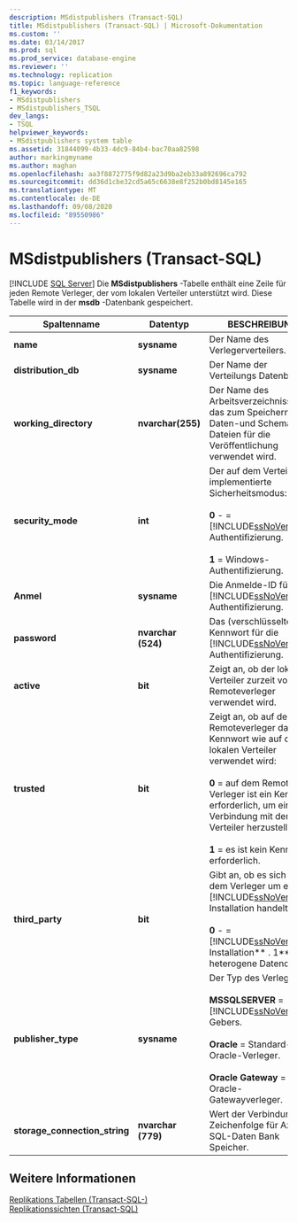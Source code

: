 ```yaml
---
description: MSdistpublishers (Transact-SQL)
title: MSdistpublishers (Transact-SQL) | Microsoft-Dokumentation
ms.custom: ''
ms.date: 03/14/2017
ms.prod: sql
ms.prod_service: database-engine
ms.reviewer: ''
ms.technology: replication
ms.topic: language-reference
f1_keywords:
- MSdistpublishers
- MSdistpublishers_TSQL
dev_langs:
- TSQL
helpviewer_keywords:
- MSdistpublishers system table
ms.assetid: 31844099-4b33-4dc9-84b4-bac70aa82598
author: markingmyname
ms.author: maghan
ms.openlocfilehash: aa3f8872775f9d82a23d9ba2eb33a892696ca792
ms.sourcegitcommit: dd36d1cbe32cd5a65c6638e8f252b0bd8145e165
ms.translationtype: MT
ms.contentlocale: de-DE
ms.lasthandoff: 09/08/2020
ms.locfileid: "89550986"
---
```

# <a name="msdistpublishers-transact-sql"></a>MSdistpublishers (Transact-SQL)
[!INCLUDE [SQL Server](../../includes/applies-to-version/sqlserver.md)]
  Die **MSdistpublishers** -Tabelle enthält eine Zeile für jeden Remote Verleger, der vom lokalen Verteiler unterstützt wird. Diese Tabelle wird in der **msdb** -Datenbank gespeichert.  
  
|Spaltenname|Datentyp|BESCHREIBUNG|  
|-----------------|---------------|-----------------|  
|**name**|**sysname**|Der Name des Verlegerverteilers.|  
|**distribution_db**|**sysname**|Der Name der Verteilungs Datenbank.|  
|**working_directory**|**nvarchar(255)**|Der Name des Arbeitsverzeichnisses, das zum Speichern von Daten-und Schema Dateien für die Veröffentlichung verwendet wird.|  
|**security_mode**|**int**|Der auf dem Verteiler implementierte Sicherheitsmodus:<br /><br /> **0** -  =  [!INCLUDE[ssNoVersion](../../includes/ssnoversion-md.md)] Authentifizierung.<br /><br /> **1** = Windows-Authentifizierung.|  
|**Anmel**|**sysname**|Die Anmelde-ID für die [!INCLUDE[ssNoVersion](../../includes/ssnoversion-md.md)] Authentifizierung.|  
|**password**|**nvarchar (524)**|Das (verschlüsselte) Kennwort für die [!INCLUDE[ssNoVersion](../../includes/ssnoversion-md.md)]-Authentifizierung.|  
|**active**|**bit**|Zeigt an, ob der lokale Verteiler zurzeit vom Remoteverleger verwendet wird.|  
|**trusted**|**bit**|Zeigt an, ob auf dem Remoteverleger dasselbe Kennwort wie auf dem lokalen Verteiler verwendet wird:<br /><br /> **0** = auf dem Remote Verleger ist ein Kennwort erforderlich, um eine Verbindung mit dem Verteiler herzustellen.<br /><br /> **1** = es ist kein Kennwort erforderlich.|  
|**third_party**|**bit**|Gibt an, ob es sich bei dem Verleger um eine [!INCLUDE[ssNoVersion](../../includes/ssnoversion-md.md)]-Installation handelt:<br /><br /> **0** -  =  [!INCLUDE[ssNoVersion](../../includes/ssnoversion-md.md)] Installation** . 1** = heterogene Datenquelle.|  
|**publisher_type**|**sysname**|Der Typ des Verlegers:<br /><br /> **MSSQLSERVER**  =  [!INCLUDE[ssNoVersion](../../includes/ssnoversion-md.md)] Gebers.<br /><br /> **Oracle** = Standard-Oracle-Verleger.<br /><br /> **Oracle Gateway** = Oracle-Gatewayverleger.|  
|**storage_connection_string**|**nvarchar (779)**|Wert der Verbindungs Zeichenfolge für Azure SQL-Daten Bank Speicher.|  

  
## <a name="see-also"></a>Weitere Informationen  
 [Replikations Tabellen &#40;Transact-SQL-&#41;](../../relational-databases/system-tables/replication-tables-transact-sql.md)   
 [Replikationssichten &#40;Transact-SQL&#41;](../../relational-databases/system-views/replication-views-transact-sql.md)  
  
  
